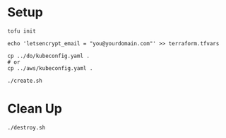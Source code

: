 Setup
=============

```
tofu init

echo 'letsencrypt_email = "you@yourdomain.com"' >> terraform.tfvars

cp ../do/kubeconfig.yaml .
# or
cp ../aws/kubeconfig.yaml .

./create.sh

```

Clean Up
=============

```
./destroy.sh

```
